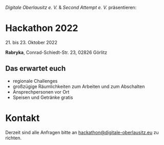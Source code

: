 _Digitale Oberlausitz e. V._ & _Second Attempt e. V._ präsentieren:

# Hackathon 2022

21\. bis 23. Oktober 2022

**Rabryka**, Conrad-Schiedt-Str. 23, 02826 Görlitz

## Das erwartet euch

-   regionale Challenges
-   großzügige Räumlichkeiten zum Arbeiten und zum Abschalten
-   Ansprechpersonen vor Ort
-   Speisen und Getränke gratis

# Kontakt

Derzeit sind alle Anfragen bitte an [hackathon@digitale-oberlausitz.eu](mailto:hackathon@digitale-oberlausitz.eu) zu
richten.
